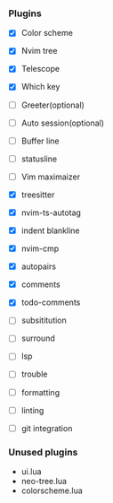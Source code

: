 ### Plugins

- [x] Color scheme
- [x] Nvim tree
- [x] Telescope
- [x] Which key
- [ ] Greeter(optional)
- [ ] Auto session(optional)
- [ ] Buffer line
- [ ] statusline
- [ ] Vim maximaizer
- [x] treesitter
- [x] nvim-ts-autotag
- [x] indent blankline
- [x] nvim-cmp
- [x] autopairs
- [x] comments
- [x] todo-comments
- [ ] subsititution
- [ ] surround
- [ ] lsp
- [ ] trouble
- [ ] formatting
- [ ] linting
- [ ] git integration


### Unused plugins

- ui.lua
- neo-tree.lua
- colorscheme.lua